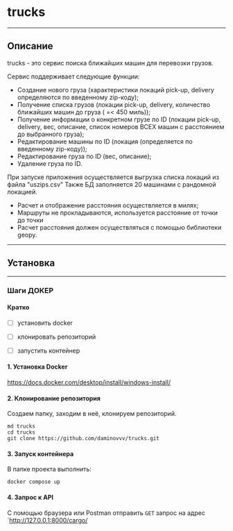 # trucks
---
## Описание
trucks - это сервис поиска ближайших машин для перевозки грузов.

Сервис поддерживает следующие функции:
- Создание нового груза (характеристики локаций pick-up, delivery определяются по введенному zip-коду);
- Получение списка грузов (локации pick-up, delivery, количество ближайших машин до груза ( =< 450 миль));
- Получение информации о конкретном грузе по ID (локации pick-up, delivery, вес, описание, список номеров ВСЕХ машин с расстоянием до выбранного груза);
- Редактирование машины по ID (локация (определяется по введенному zip-коду));
- Редактирование груза по ID (вес, описание);
- Удаление груза по ID.

При запуске приложения осуществляется выгрузка списка локаций из файла "uszips.csv"
Также БД заполняется 20 машинами с рандомной локацией.

- Расчет и отображение расстояния осуществляется в милях;
- Маршруты не прокладываются, используется расстояние от точки до точки
- Расчет расстояния должен осуществляться с помощью библиотеки geopy.



---
## Установка

---
### Шаги ДОКЕР
#### Кратко
- [ ] установить docker
- [ ] клонировать репозиторий
- [ ] запустить контейнер


#### 1. Установка Docker
https://docs.docker.com/desktop/install/windows-install/


#### 2. Клонирование репозитория
Создаем папку, заходим в неё, клонируем репозиторий.
```
md trucks
cd trucks
git clone https://github.com/daminovvv/trucks.git
```


#### 3. Запуск контейнера
В папке проекта выполнить:
```
docker compose up
```


#### 4. Запрос к API
С помощью браузера или Postman отправить `GET` запрос на адрес
`http://127.0.0.1:8000/cargo/
